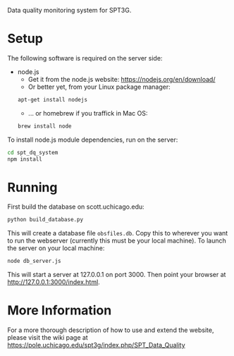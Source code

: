 Data quality monitoring system for SPT3G.

# Setup
The following software is required on the server side:
* node.js
  * Get it from the node.js website: https://nodejs.org/en/download/
  * Or better yet, from your Linux package manager:
  ```bash
  apt-get install nodejs
  ```
  * ... or homebrew if you traffick in Mac OS:
  ```bash
  brew install node
  ```

To install node.js module dependencies, run on the server:
```bash
cd spt_dq_system
npm install
```

# Running
First build the database on scott.uchicago.edu:
```bash
python build_database.py
```

This will create a database file `obsfiles.db`. Copy this to wherever you want to run the webserver (currently this must be your local machine). To launch the server on your local machine:
```bash
node db_server.js
```
This will start a server at 127.0.0.1 on port 3000. Then point your browser at http://127.0.0.1:3000/index.html.

# More Information
For a more thorough description of how to use and extend the website, please visit the wiki page at https://pole.uchicago.edu/spt3g/index.php/SPT_Data_Quality
